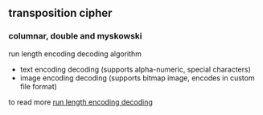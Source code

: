## 					transposition cipher
### 		columnar, double and myskowski

run length encoding decoding algorithm
* text encoding decoding (supports alpha-numeric, special characters)
* image encoding decoding (supports bitmap image, encodes in custom file format)


to read more [run length encoding decoding](https://en.wikipedia.org/wiki/Run-length_encoding)
